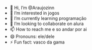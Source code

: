 - 👋 Hi, I’m @Araujozinn
- 👀 I’m interested in jogos
- 🌱 I’m currently learning programação 
- 💞️ I’m looking to collaborate on alura
- 📫 How to reach me e so andar por ai
- 😄 Pronouns: ele/dele
- ⚡ Fun fact: vasco da gama

<!---
Araujozinn/Araujozinn is a ✨ special ✨ repository because its `README.md` (this file) appears on your GitHub profile.
You can click the Preview link to take a look at your changes.
--->
